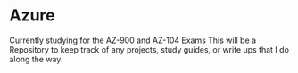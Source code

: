 # Azure

Currently studying for the AZ-900 and AZ-104 Exams
This will be a Repository to keep track of any projects, study guides, or write ups that I do along the way.
